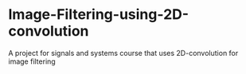 # Image-Filtering-using-2D-convolution
A project for signals and systems course that uses 2D-convolution for image filtering
